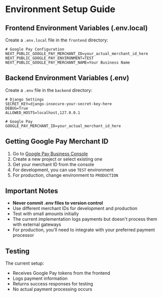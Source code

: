 # Environment Setup Guide

## Frontend Environment Variables (.env.local)

Create a `.env.local` file in the `frontend` directory:

```env
# Google Pay Configuration
NEXT_PUBLIC_GOOGLE_PAY_MERCHANT_ID=your_actual_merchant_id_here
NEXT_PUBLIC_GOOGLE_PAY_ENVIRONMENT=TEST
NEXT_PUBLIC_GOOGLE_PAY_MERCHANT_NAME=Your Business Name
```

## Backend Environment Variables (.env)

Create a `.env` file in the `backend` directory:

```env
# Django Settings
SECRET_KEY=django-insecure-your-secret-key-here
DEBUG=True
ALLOWED_HOSTS=localhost,127.0.0.1

# Google Pay
GOOGLE_PAY_MERCHANT_ID=your_actual_merchant_id_here
```

## Getting Google Pay Merchant ID

1. Go to [Google Pay Business Console](https://pay.google.com/business/console)
2. Create a new project or select existing one
3. Get your merchant ID from the console
4. For development, you can use `TEST` environment
5. For production, change environment to `PRODUCTION`

## Important Notes

- **Never commit .env files to version control**
- Use different merchant IDs for development and production
- Test with small amounts initially
- The current implementation logs payments but doesn't process them with external gateways
- For production, you'll need to integrate with your preferred payment processor

## Testing

The current setup:
- Receives Google Pay tokens from the frontend
- Logs payment information
- Returns success responses for testing
- No actual payment processing occurs